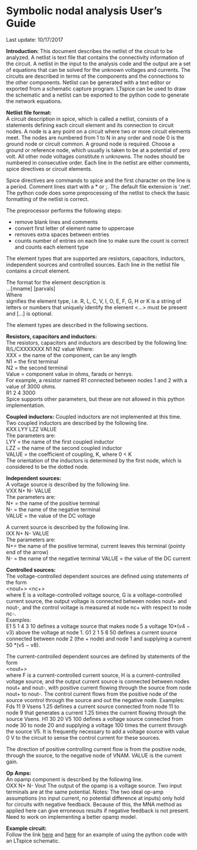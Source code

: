 # Symbolic nodal analysis User’s Guide
Last update: 10/17/2017

**Introduction:**  This document describes the netlist of the circuit to be analyzed.  A netlist is text file that contains the connectivity information of the circuit.  A netlist in the input to the analysis code and the output are a set of equations that can be solved for the unknown voltages and currents.  The circuits are described in terms of the components and the connections to the other components.  Netlist can be generated with a text editor or exported from a schematic capture program.  LTspice can be used to draw the schematic and a netlist can be exported to the python code to generate the network equations.

**Netlist file format:**  
A circuit description in spice, which is called a netlist, consists of a statements
defining each circuit element and its connection to circuit nodes.  A node is a any point on a circuit where two or more circuit elements meet.  The nodes are numbered from 1 to N in any order and node 0 is the ground node or circuit common.  A ground node is required.  Choose a ground or reference node, which usually is taken to be at a potential of zero volt. All other node voltages constitute n unknowns.  The nodes should be numbered in consecutive order.  Each line in the netlist are either comments, spice directives or circuit elements.  

Spice directives are commands to spice and the first character on the line is a period.  Comment lines start with a * or ;.  The default file extension is ‘.net’.  The python code does some preprocessing of the netlist to check the basic formatting of the netlist is correct.  

The preprocessor performs the following steps:
- remove blank lines and comments
- convert first letter of element name to uppercase
- removes extra spaces between entries
- counts number of entries on each line to make sure the count is correct and counts each element type

The element types that are supported are resistors, capacitors, inductors, independent sources and controlled sources. Each line in the netlist file contains a circuit element.

The format for the element description is  
<letter><name> <n1> <n2> ...[mname] [parvals]  
Where  
<letter> signifies the element type, i.e. R, L, C, V, I, O, E, F, G, H or K 
<name> is a string of letters or numbers that uniquely identify the element
 <...> must be present and [...] is optional.

The element types are described in the following sections.  

**Resistors, capacitors and inductors:**  
The resistors, capacitors and inductors are described by the following line:  
R/L/CXXXXXXX N1 N2 value 
Where:  
XXX = the name of the component, can be any length  
N1 = the first terminal  
N2 = the second terminal  
Value = component value in ohms, farads or henrys.  
For example, a resistor named R1 connected between nodes 1 and 2 with a value of 3000 ohms.  
R1 2 4 3000  
Spice supports other parameters, but these are not allowed in this python implementation.

**Coupled inductors:**
Coupled inductors are not implemented at this time.
Two coupled inductors are described by the following line.  
KXX LYY LZZ VALUE  
The parameters are:  
LYY = the name of the first coupled inductor  
LZZ = the name of the second coupled inductor  
VALUE = the coefficient of coupling, K, where 0 < K  
The orientation of the inductors is determined by the first node, which is considered to be the
dotted node.

**Independent sources:**  
A voltage source is described by the following line.  
VXX N+ N- VALUE  
The parameters are:  
N+ = the name of the positive terminal  
N- = the name of the negative terminal  
VALUE = the value of the DC voltage  

A current source is described by the following line.  
IXX N+ N- VALUE  
The parameters are:  
N+= the name of the positive terminal, current leaves this terminal (pointy end of the arrow)  
N- = the name of the negative terminal
VALUE = the value of the DC current

**Controlled sources:**  
The voltage-controlled dependent sources are defined using statements of the form  
<letter><name> <nout+> <nout-> <nc+> <nc-> <gain>  
where E is a voltage-controlled voltage source, G is a voltage-controlled current source, the
output voltage is connected between nodes nout+ and nout-, and the control voltage is
measured at node nc+ with respect to node nc-.  
Examples:  
E1 5 1 4 3 10 defines a voltage source that makes node 5 a voltage 10*(v4 − v3)
above the voltage at node 1.
G1 2 1 5 8 50 defines a current source connected between node 2 (the + node)
and node 1 and supplying a current 50 *(v5 − v8).

The current-controlled dependent sources are defined by statements of the form  
<letter><name> <nout+> <nout-> <vcontrol> <gain>   
where F is a current-controlled current source, H is a current-controlled voltage source, and the
output current source is connected between nodes nout+ and nout-, with positive current
flowing through the source from node nout+ to nout-. The control current flows from the
positive node of the source vcontrol through the source and out the negative node.
Examples:  
Fds 11 9 Vsens 1.25 defines a current source connected from node 11 to node 9
that generates a current 1.25 times the current flowing through the source Vsens.
H1 30 20 V5 100 defines a voltage source connected from node 30 to node 20 and
supplying a voltage 100 times the current through the source V5.
It is frequently necessary to add a voltage source with value 0 V to the circuit to sense
the control current for these sources.

The direction of positive controlling current flow is from the positive node, through the source, to the negative node of VNAM. VALUE is the current gain. 

**Op Amps:**   
An opamp component is described by the following line.  
OXX N+ N- Vout
The output of the opamp is a voltage source. Two input terminals are at the same potential. 
Notes: The two ideal op-amp assumptions (no input current, no potential difference at inputs) only hold for circuits with negative feedback.  Because of this, the MNA method as applied here can give erroneous results if negative feedback is not present. Need to work on implementing a better opamp model.  

**Example circuit:**  
Follow the link [here](https://github.com/Tiburonboy/Node-Analysis/blob/master/Example48.pdf) and [here](https://cocalc.com/projects/715a4699-f882-4848-af86-6e5c14f24be2/files/example48.ipynb?session=default) for an example of using the python code with an LTspice schematic.  

